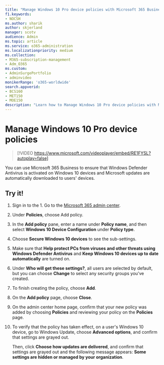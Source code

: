 ```yaml
---
title: "Manage Windows 10 Pro device policies with Microsoft 365 Business Premium"
f1.keywords:
- NOCSH
ms.author: sharik
author: skjerland
manager: scotv
audience: Admin
ms.topic: article
ms.service: o365-administration
ms.localizationpriority: medium
ms.collection: 
- M365-subscription-management 
- Adm_O365
ms.custom: 
- AdminSurgePortfolio
- adminvideo
monikerRange: 'o365-worldwide'
search.appverid:
- BCS160
- MET150
- MOE150
description: "Learn how to Manage Windows 10 Pro device policies with Microsoft 365 Business Premium."
---
```


# Manage Windows 10 Pro device policies

> [!VIDEO https://www.microsoft.com/videoplayer/embed/RE1FYSL?autoplay=false]

You can use Microsoft 365 Business to ensure that Windows Defender Antivirus is activated on Windows 10 devices and Microsoft updates are automatically downloaded to users' devices.

## Try it!

1. Sign in to the 1. Go to the <a href="https://go.microsoft.com/fwlink/p/?linkid=2024339" target="_blank">Microsoft 365 admin center</a>.
1. Under **Policies**, choose Add policy.
1. In the **Add policy** pane, enter a name under **Policy name**, and then select **Windows 10 Device Configuration** under **Policy type**.
1. Choose **Secure Windows 10 devices** to see the sub-settings.
1. Make sure that **Help protect PCs from viruses and other threats using Windows Defender Antivirus** and **Keep Windows 10 devices up to date automatically** are turned on.
1. Under **Who will get these settings?**, all users are selected by default, but you can choose **Change** to select any security groups you've created.
1. To finish creating the policy, choose **Add**.
1. On the **Add policy** page, choose **Close**.
1. On the admin center home page, confirm that your new policy was added by choosing **Policies** and reviewing your policy on the **Policies** page.
1. To verify that the policy has taken effect, on a user's Windows 10 device, go to Windows Update, choose **Advanced options**, and confirm that settings are grayed out.

    Then, click **Choose how updates are delivered**, and confirm that settings are grayed out and the following message appears: **Some settings are hidden or managed by your organization**.


